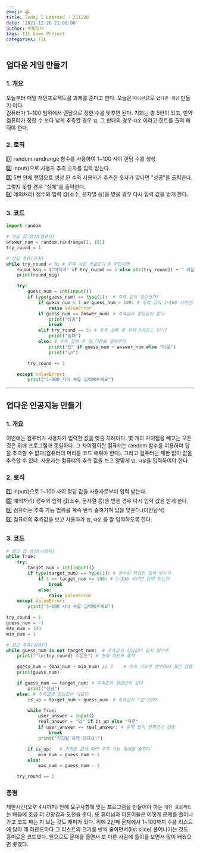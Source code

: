 ```yaml
---
emoji: 🕹
title: Today I Learned - 211220
date: '2021-12-20 21:00:00'
author: 비럽코더
tags: TIL Game Project
categories: TIL
---
```


## 업다운 게임 만들기

### 1. 개요
오늘부터 매일 개인프로젝트를 과제를 준다고 한다. 오늘은 `파이썬`으로 `업다운 게임` 만들기 이다.   
컴퓨터가 1~100 범위에서 랜덤으로 정한 수를 맞추면 된다. 기회는 총 5번이 있고, 만약 컴퓨터가 정한 수 보다 낮게 추측할 경우 `업`, 그 반대의 경우 `다운` 이라고 힌트를 출력 해줘야 한다.

### 2. 로직
1️⃣ random.randrange 함수를 사용하여 1~100 사이 랜덤 수를 생성   
2️⃣ input()으로 사용자 추측 숫자를 입력 받는다.   
3️⃣ 5번 안에 랜덤으로 생성 된 수와 사용자가 추측한 숫자가 맞다면 "성공"을 출력한다. 그렇지 못할 경우 "실패"를 출력한다.   
4️⃣ 예외처리) 정수외 입력 값(소수, 문자열 등)을 받을 경우 다시 입력 값을 받게 한다.

### 3. 코드
```python
import random

# 정답 값 생성(컴퓨터)
answer_num = random.randrange(1, 101)
try_round = 1

# 정답 추측(유저)
while try_round < 6: # 추측 시도 라운드가 6 미만이면
    round_msg = ("마지막" if try_round == 5 else str(try_round)) + " 라운드" # 현재 라운드 추측
    print(round_msg)

    try:
        guess_num = int(input())
        if type(guess_num) == type(1):  # 추측 값이 정수인가?
            if guess_num < 1 or guess_num > 100: # 추측 값이 1~100 사이인가?
                raise ValueError
            if guess_num == answer_num: # 추측값과 정답값이 같다
                print("성공")
                break
            elif try_round == 5: # 추측 실패 후 현재 5라운드 인가?
                print("실패")
            else: # 추측 실패 후 업,다운을 말해주라
                print("업" if guess_num < answer_num else "다운")
                print("\n")

        try_round += 1

    except ValueError:
        print("1~100 사이 수를 입력해주세요")
```
___
## 업다운 인공지능 만들기

### 1. 개요
이번에는 컴퓨터가 사용자가 입력한 값을 맞출 차례이다. 몇 개의 차이점을 빼고는 모든 것은 위에 프로그램과 동일하다. 그 차이점이란 컴퓨터는 random 함수를 이용하여 답을 추측할 수 없다(컴퓨터의 머리를 코드 해줘야 한다). 그리고 컴퓨터는 제한 없이 값을 추측할 수 있다. 사용자는 컴퓨터의 추측 값을 보고 알맞게 `업`, `다운`을 입력하여야 한다.

### 2. 로직   
1️⃣ input()으로 1~100 사이 정답 값을 사용자로부터 입력 받는다.   
2️⃣ 예외처리) 정수외 입력 값(소수, 문자열 등)을 받을 경우 다시 입력 값을 받게 한다.   
3️⃣ 컴퓨터는 추측 가능 범위를 계속 반씩 좁혀가며 답을 맞춘다.(이진탐색)   
4️⃣ 컴퓨터의 추측값을 보고 사용자가 `업`, `다운` 을 잘 입력하도록 한다.

### 3. 코드
```python
# 정답 값 생성(사용자)
while True:
    try:
        target_num = int(input())
        if type(target_num) == type(1): # 정수형 타입만 입력 받는다
            if 1 <= target_num <= 100: # 1~100 사이만 입력 받는다
                break
            else:
                raise ValueError
    except ValueError:
        print("1~100 사이 수를 입력해주세요")

try_round = 1
guess_num = -1
max_num = 100
min_num = 1

# 정답 추측(컴퓨터)
while guess_num is not target_num:  # 추측값과 정답값이 같지 않으면
    print(f"\n{try_round} 라운드") # 현재 라운드 출력

    guess_num = (max_num + min_num) // 2    # 추측 가능한 범위에서 중간 값를 말한다(이진탐색)
    print(guess_num)

    if guess_num == target_num: # 추측값과 정답값이 같다
        print("성공")
    else: # 추측값과 정답값이 다르다
        is_up = target_num > guess_num  # 추측값이 "업"인가?

        while True:
            user_answer = input()
            real_answer = "업" if is_up else "다운"
            if user_answer == real_answer: # 유저 답이 정확한가 검증
                break
            print("거짓말 하면 안돼요!")

        if is_up:   # 추측한 값에 따라 추측 가능 범위를 줄인다
            min_num = guess_num + 1
        else:
            max_num = guess_num - 1

    try_round += 1
```

### 총평
제한시간(오후 4시까지) 안에 요구사항에 맞는 프로그램을 만들어야 하는 `개인 프로젝트`는 배움에 조금 더 긴장감과 도전을 준다. 또 튜터님과 다른이들은 어떻게 문제를 풀어나가고 코드 짜는 지 보는 것도 재미가 있다. 위에 2번째 문제에서 1~100까지 수를 리스트에 담아 매 라운드마다 그 리스트의 크기를 반씩 줄이면서(list slice) 풀어나가는 것도 흥미로운 코드였다. 앞으로도 문제를 풀면서 또 다른 사람에 풀이를 보면서 많이 배웠으면 좋겠다.